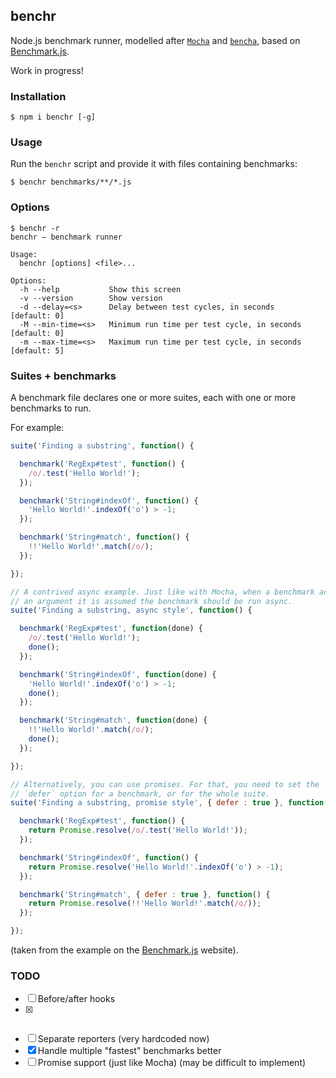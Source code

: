 ## benchr

Node.js benchmark runner, modelled after [`Mocha`](http://mochajs.org/) and [`bencha`](https://www.npmjs.com/package/bencha), based on [Benchmark.js](http://benchmarkjs.com/).

Work in progress!

### Installation

```
$ npm i benchr [-g]
```

### Usage

Run the `benchr` script and provide it with files containing benchmarks:

```
$ benchr benchmarks/**/*.js
```

### Options

```
$ benchr -r
benchr – benchmark runner

Usage:
  benchr [options] <file>...

Options:
  -h --help           Show this screen
  -v --version        Show version
  -d --delay=<s>      Delay between test cycles, in seconds       [default: 0]
  -M --min-time=<s>   Minimum run time per test cycle, in seconds [default: 0]
  -m --max-time=<s>   Maximum run time per test cycle, in seconds [default: 5]
```

### Suites + benchmarks

A benchmark file declares one or more suites, each with one or more benchmarks to run.

For example:

```javascript
suite('Finding a substring', function() {

  benchmark('RegExp#test', function() {
    /o/.test('Hello World!');
  });

  benchmark('String#indexOf', function() {
    'Hello World!'.indexOf('o') > -1;
  });

  benchmark('String#match', function() {
    !!'Hello World!'.match(/o/);
  });

});

// A contrived async example. Just like with Mocha, when a benchmark accepts
// an argument it is assumed the benchmark should be run async.
suite('Finding a substring, async style', function() {

  benchmark('RegExp#test', function(done) {
    /o/.test('Hello World!');
    done();
  });

  benchmark('String#indexOf', function(done) {
    'Hello World!'.indexOf('o') > -1;
    done();
  });

  benchmark('String#match', function(done) {
    !!'Hello World!'.match(/o/);
    done();
  });

});

// Alternatively, you can use promises. For that, you need to set the
// `defer` option for a benchmark, or for the whole suite.
suite('Finding a substring, promise style', { defer : true }, function() {

  benchmark('RegExp#test', function() {
    return Promise.resolve(/o/.test('Hello World!'));
  });

  benchmark('String#indexOf', function() {
    return Promise.resolve('Hello World!'.indexOf('o') > -1);
  });

  benchmark('String#match', { defer : true }, function() {
    return Promise.resolve(!!'Hello World!'.match(/o/));
  });

});
```

(taken from the example on the [Benchmark.js](http://benchmarkjs.com/) website).

### TODO

- [ ] Before/after hooks
- [x] ~~~Benchmark/suite options (minTime, maxTime, ...)~~~
- [ ] Separate reporters (very hardcoded now)
- [x] Handle multiple "fastest" benchmarks better
- [ ] Promise support (just like Mocha) (may be difficult to implement)
